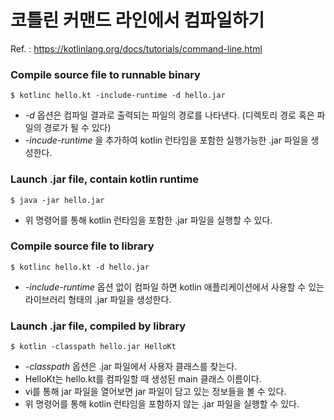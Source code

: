 # 코틀린 커맨드 라인에서 컴파일하기

Ref. : https://kotlinlang.org/docs/tutorials/command-line.html

### Compile source file to runnable binary
```
$ kotlinc hello.kt -include-runtime -d hello.jar
```

- *-d* 옵션은 컴파일 결과로 출력되는 파일의 경로를 나타낸다. (디렉토리 경로 혹은 파일의 경로가 될 수 있다)
- *-incude-runtime* 을 추가하여 kotlin 런타임을 포함한 실행가능한 .jar 파일을 생성한다.

### Launch .jar file, contain kotlin runtime
```
$ java -jar hello.jar
```

- 위 명령어를 통해 kotlin 런타임을 포함한 .jar 파일을 실행할 수 있다.

### Compile source file to library
```
$ kotlinc hello.kt -d hello.jar
```

- *-include-runtime* 옵션 없이 컴파일 하면 kotlin 애플리케이션에서 사용할 수 있는 라이브러리 형태의 .jar 파일을 생성한다.

### Launch .jar file, compiled by library
```
$ kotlin -classpath hello.jar HelloKt
```

- *-classpath* 옵션은 .jar 파일에서 사용자 클래스를 찾는다.
- HelloKt는 hello.kt를 컴파일할 때 생성된 main 클래스 이름이다. 
- vi를 통해 jar 파일을 열어보면 jar 파일이 담고 있는 정보들을 볼 수 있다.
- 위 명령어를 통해 kotlin 런타임을 포함하지 않는 .jar 파일을 실행할 수 있다.
